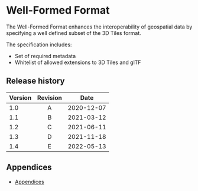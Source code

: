 # Well-Formed Format

The Well-Formed Format enhances the interoperability of geospatial data by specifying a well defined subset of the 3D Tiles format.

The specification includes:
* Set of required metadata
* Whitelist of allowed extensions to 3D Tiles and glTF

## Release history

| Version | Revision | Date       |
| ------- | :------: | ---------- |
| 1.0     | A        | 2020-12-07 |
| 1.1     | B        | 2021-03-12 |
| 1.2     | C        | 2021-06-11 |
| 1.3     | D        | 2021-11-18 |
| 1.4     | E        | 2022-05-13 |

## Appendices

* [Appendices](Appendices.md)
